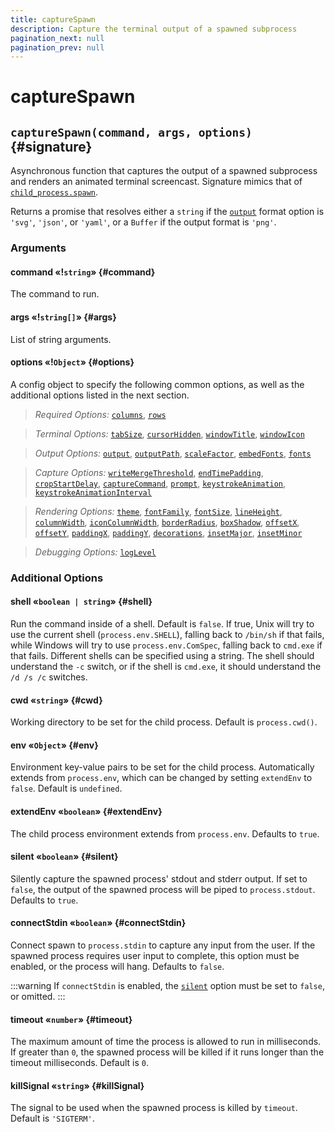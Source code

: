 ```yaml
---
title: captureSpawn
description: Capture the terminal output of a spawned subprocess
pagination_next: null
pagination_prev: null
---
```


# captureSpawn

## `captureSpawn(command, args, options)` {#signature}

Asynchronous function that captures the output of a spawned subprocess and renders an animated terminal screencast. Signature mimics that of [`child_process.spawn`](https://nodejs.org/api/child_process.html#child_process_child_process_spawn_command_args_options).

Returns a promise that resolves either a `string` if the [`output`](options.md#output) format option is `'svg'`, `'json'`, or `'yaml'`, or a `Buffer` if the output format is `'png'`.

### Arguments

#### command «!`string`» {#command}

The command to run.

#### args «!`string[]`» {#args}

List of string arguments.

#### options «!`Object`» {#options}

A config object to specify the following common options, as well as the additional options listed in the next section.

> *Required Options:*
[`columns`](options.md#columns),
[`rows`](options.md#rows)

> *Terminal Options:*
[`tabSize`](options.md#tabSize),
[`cursorHidden`](options.md#cursorHidden),
[`windowTitle`](options.md#windowTitle),
[`windowIcon`](options.md#windowIcon)

> *Output Options:*
[`output`](options.md#output),
[`outputPath`](options.md#outputPath),
[`scaleFactor`](options.md#scaleFactor),
[`embedFonts`](options.md#embedFonts),
[`fonts`](options.md#fonts)

> *Capture Options:*
[`writeMergeThreshold`](options.md#writeMergeThreshold),
[`endTimePadding`](options.md#endTimePadding),
[`cropStartDelay`](options.md#cropStartDelay),
[`captureCommand`](options.md#captureCommand),
[`prompt`](options.md#prompt),
[`keystrokeAnimation`](options.md#keystrokeAnimation),
[`keystrokeAnimationInterval`](options.md#keystrokeAnimationInterval)

> *Rendering Options:*
[`theme`](options.md#theme),
[`fontFamily`](options.md#fontFamily),
[`fontSize`](options.md#fontSize),
[`lineHeight`](options.md#lineHeight),
[`columnWidth`](options.md#columnWidth),
[`iconColumnWidth`](options.md#iconColumnWidth),
[`borderRadius`](options.md#borderRadius),
[`boxShadow`](options.md#boxShadow),
[`offsetX`](options.md#offsetX),
[`offsetY`](options.md#offsetY),
[`paddingX`](options.md#paddingX),
[`paddingY`](options.md#paddingY),
[`decorations`](options.md#decorations),
[`insetMajor`](options.md#insetMajor),
[`insetMinor`](options.md#insetMinor)

> *Debugging Options:*
[`logLevel`](options.md#logLevel)

### Additional Options

#### shell «`boolean | string`» {#shell}

Run the command inside of a shell. Default is `false`. If true, Unix will try to use the current shell (`process.env.SHELL`), falling back to `/bin/sh` if that fails, while Windows will try to use `process.env.ComSpec`, falling back to `cmd.exe` if that fails. Different shells can be specified using a string. The shell should understand the `-c` switch, or if the shell is `cmd.exe`, it should understand the `/d /s /c` switches.

#### cwd «`string`» {#cwd}

Working directory to be set for the child process. Default is `process.cwd()`.

#### env «`Object`» {#env}

Environment key-value pairs to be set for the child process. Automatically extends from `process.env`, which can be changed by setting `extendEnv` to `false`. Default is `undefined`.

#### extendEnv «`boolean`» {#extendEnv}

The child process environment extends from `process.env`. Defaults to `true`.

#### silent «`boolean`» {#silent}

Silently capture the spawned process' stdout and stderr output. If set to `false`, the output of the spawned process will be piped to `process.stdout`. Defaults to `true`.

#### connectStdin «`boolean`» {#connectStdin}

Connect spawn to `process.stdin` to capture any input from the user. If the spawned process requires user input to complete, this option must be enabled, or the process will hang. Defaults to `false`.

:::warning
If `connectStdin` is enabled, the [`silent`](#silent) option must be set to `false`, or omitted.
:::

#### timeout «`number`» {#timeout}

The maximum amount of time the process is allowed to run in milliseconds. If greater than `0`, the spawned process will be killed if it runs longer than the timeout milliseconds. Default is `0`.

#### killSignal «`string`» {#killSignal}

The signal to be used when the spawned process is killed by `timeout`. Default is `'SIGTERM'`.

